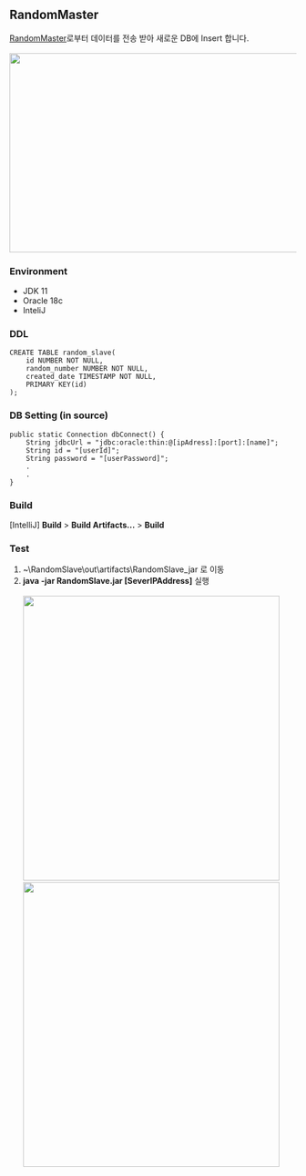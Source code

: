 ## RandomMaster
<a href="https://github.com/eb-silverstar/RandomMaster">RandomMaster</a>로부터 데이터를 전송 받아 새로운 DB에 Insert 합니다.
<br><br><img src="https://user-images.githubusercontent.com/97152402/160886182-62037a99-18f0-4518-88c1-8bf5a526186d.png" width="900" height="350">


### Environment
- JDK 11
- Oracle 18c
- InteliJ

### DDL
```
CREATE TABLE random_slave(
    id NUMBER NOT NULL,
    random_number NUMBER NOT NULL,
    created_date TIMESTAMP NOT NULL,
    PRIMARY KEY(id)
);
```

### DB Setting (in source)
```
public static Connection dbConnect() {
    String jdbcUrl = "jdbc:oracle:thin:@[ipAdress]:[port]:[name]";
    String id = "[userId]";
    String password = "[userPassword]";
    .
    .
}
```

### Build
[IntelliJ] **Build** > **Build Artifacts...** > **Build**

### Test
1. ~\RandomSlave\out\artifacts\RandomSlave_jar 로 이동
2. **java -jar RandomSlave.jar [SeverIPAddress]** 실행
<br><br><img src="https://user-images.githubusercontent.com/97152402/160886752-e4296956-fdce-4ce4-ad78-7840a03e6adf.png" width="450" height="500"> <img src="https://user-images.githubusercontent.com/97152402/160887069-a562c1ed-b84b-42ff-96cc-78e01becfddb.png" width="450" height="500">
